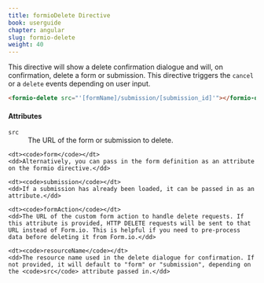 ```yaml
---
title: formioDelete Directive
book: userguide
chapter: angular
slug: formio-delete
weight: 40
---
```

This directive will show a delete confirmation dialogue and will, on confirmation, delete a form or submission. This directive triggers the `cancel` or a `delete` events depending on user input.

```html
<formio-delete src="'[formName]/submission/[submission_id]'"></formio-delete>
```

#### Attributes

<dl class="dl-horizontal">
    <dt><code>src</code></dt>
    <dd>The URL of the form or submission to delete.</dd>

    <dt><code>form</code></dt>
    <dd>Alternatively, you can pass in the form definition as an attribute on the formio directive.</dd>

    <dt><code>submission</code></dt>
    <dd>If a submission has already been loaded, it can be passed in as an attribute.</dd>

    <dt><code>formAction</code></dt>
    <dd>The URL of the custom form action to handle delete requests. If this attribute is provided, HTTP DELETE requests will be sent to that URL instead of Form.io. This is helpful if you need to pre-process data before deleting it from Form.io.</dd>

    <dt><code>resourceName</code></dt>
    <dd>The resource name used in the delete dialogue for confirmation. If not provided, it will default to "form" or "submission", depending on the <code>src</code> attribute passed in.</dd>
</dl>
